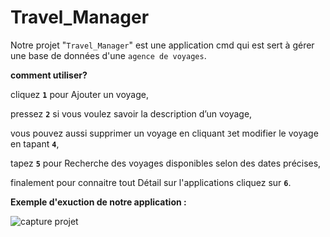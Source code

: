 # Travel_Manager


Notre projet "`Travel_Manager`" est une application cmd qui est sert à gérer une base de données d'une `agence de voyages`.

**comment utiliser?**

cliquez  **`1`** pour  Ajouter un voyage,

pressez  **`2`**  si vous voulez savoir la description d’un voyage,

vous pouvez aussi supprimer un voyage en cliquant `3`et modifier le voyage en tapant **`4`**,

tapez **`5`** pour Recherche des voyages disponibles selon des dates précises,

finalement pour connaitre tout Détail sur l'applications cliquez sur **`6`**.

**Exemple d'exuction de notre application :**



![capture projet](https://user-images.githubusercontent.com/121571508/210152117-452ad0ab-f425-4014-b30d-8717230bb9ff.png)


